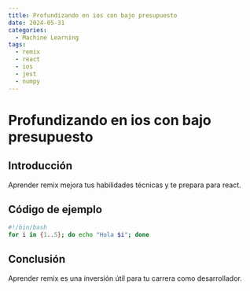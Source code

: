 ```yaml
---
title: Profundizando en ios con bajo presupuesto
date: 2024-05-31
categories:
  - Machine Learning
tags:
  - remix
  - react
  - ios
  - jest
  - numpy
---
```


# Profundizando en ios con bajo presupuesto

## Introducción

Aprender remix mejora tus habilidades técnicas y te prepara para react.

## Código de ejemplo

```bash
#!/bin/bash
for i in {1..5}; do echo "Hola $i"; done
```

## Conclusión

Aprender remix es una inversión útil para tu carrera como desarrollador.